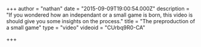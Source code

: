 +++
author = "nathan"
date = "2015-09-09T19:00:54.000Z"
description = "If you wondered how an independant or a small game is born, this video is should give you some insights on the process."
title = "The preproduction of a small game"
type = "video"
videoid = "CUrbq9R0-CA"

+++

